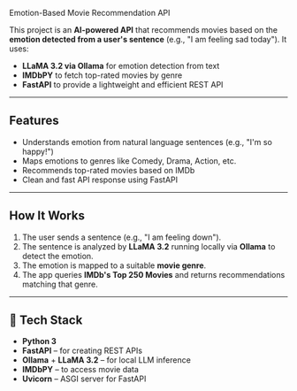 Emotion-Based Movie Recommendation API

This project is an **AI-powered API** that recommends movies based on the **emotion detected from a user's sentence** (e.g., "I am feeling sad today"). It uses:

- **LLaMA 3.2 via Ollama** for emotion detection from text
- **IMDbPY** to fetch top-rated movies by genre
- **FastAPI** to provide a lightweight and efficient REST API

---

## Features

- Understands emotion from natural language sentences (e.g., "I'm so happy!")
- Maps emotions to genres like Comedy, Drama, Action, etc.
- Recommends top-rated movies based on IMDb
- Clean and fast API response using FastAPI

---

## How It Works

1. The user sends a sentence (e.g., "I am feeling down").
2. The sentence is analyzed by **LLaMA 3.2** running locally via **Ollama** to detect the emotion.
3. The emotion is mapped to a suitable **movie genre**.
4. The app queries **IMDb's Top 250 Movies** and returns recommendations matching that genre.

---

## 🔧 Tech Stack

- **Python 3**
- **FastAPI** – for creating REST APIs
- **Ollama** + **LLaMA 3.2** – for local LLM inference
- **IMDbPY** – to access movie data
- **Uvicorn** – ASGI server for FastAPI
